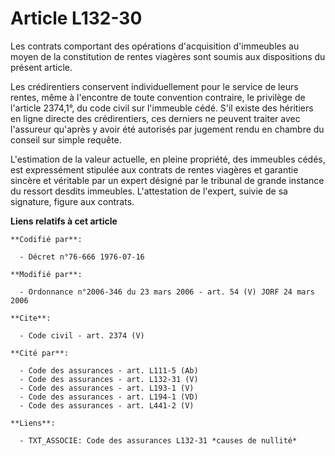 # Article L132-30

Les contrats comportant des opérations d'acquisition d'immeubles au moyen de la constitution de rentes viagères sont soumis
aux dispositions du présent article. 

Les crédirentiers conservent individuellement pour le service de leurs rentes, même à l'encontre de toute convention
contraire, le privilège de l'article 2374,1°, du code civil sur l'immeuble cédé. S'il existe des héritiers en ligne directe
des crédirentiers, ces derniers ne peuvent traiter avec l'assureur qu'après y avoir été autorisés par jugement rendu en
chambre du conseil sur simple requête. 

L'estimation de la valeur actuelle, en pleine propriété, des immeubles cédés, est expressément stipulée aux contrats de
rentes viagères et garantie sincère et véritable par un expert désigné par le tribunal de grande instance du ressort desdits
immeubles. L'attestation de l'expert, suivie de sa signature, figure aux contrats.

**Liens relatifs à cet article**

	**Codifié par**:

	  - Décret n°76-666 1976-07-16

	**Modifié par**:

	  - Ordonnance n°2006-346 du 23 mars 2006 - art. 54 (V) JORF 24 mars 2006

	**Cite**:

	  - Code civil - art. 2374 (V)

	**Cité par**:

	  - Code des assurances - art. L111-5 (Ab)
	  - Code des assurances - art. L132-31 (V)
	  - Code des assurances - art. L193-1 (V)
	  - Code des assurances - art. L194-1 (VD)
	  - Code des assurances - art. L441-2 (V)

	**Liens**:

	  - TXT_ASSOCIE: Code des assurances L132-31 *causes de nullité*
